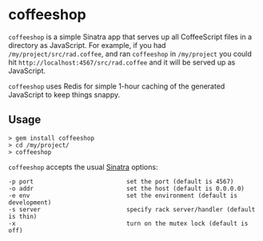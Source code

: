 # coffeeshop

`coffeeshop` is a simple Sinatra app that serves up all CoffeeScript files in a directory as JavaScript. For example, if you had `/my/project/src/rad.coffee`, and ran `coffeeshop` in `/my/project` you could hit `http://localhost:4567/src/rad.coffee` and it will be served up as JavaScript.

`coffeeshop` uses Redis for simple 1-hour caching of the generated JavaScript to keep things snappy.

## Usage

    > gem install coffeeshop
    > cd /my/project/
    > coffeeshop

`coffeeshop` accepts the usual [Sinatra][sinatra] options:

    -p port                          set the port (default is 4567)
    -o addr                          set the host (default is 0.0.0.0)
    -e env                           set the environment (default is development)
    -s server                        specify rack server/handler (default is thin)
    -x                               turn on the mutex lock (default is off)

  [sinatra]: http://www.sinatrarb.com/
